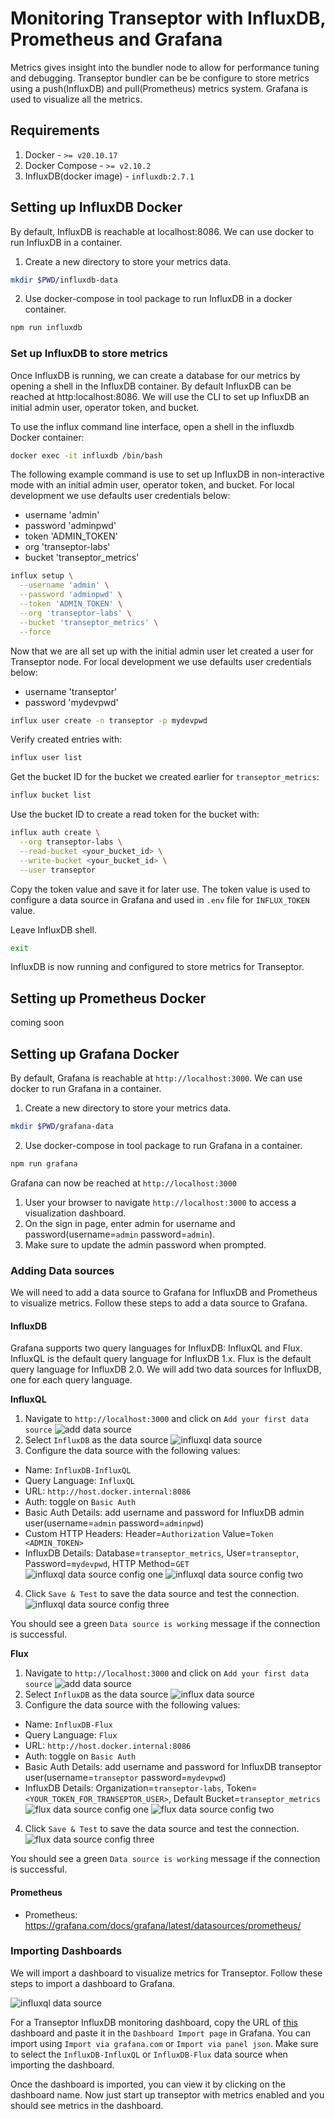 # Monitoring Transeptor with InfluxDB, Prometheus and Grafana

Metrics gives insight into the bundler node to allow for performance tuning and debugging. Transeptor bundler can be be configure to store metrics using a push(InfluxDB) and pull(Prometheus) metrics system. Grafana is used to visualize all the metrics.

## Requirements
1. Docker - `>= v20.10.17`
2. Docker Compose - `>= v2.10.2`
3. InfluxDB(docker image) - `influxdb:2.7.1`

## Setting up InfluxDB Docker

By default, InfluxDB is reachable at localhost:8086. We can use docker to run InfluxDB in a container.

1. Create a new directory to store your metrics data.
```bash
mkdir $PWD/influxdb-data
```

2. Use docker-compose in tool package to run InfluxDB in a docker container.
```bash
npm run influxdb
```

### Set up InfluxDB to store metrics
Once InfluxDB is running, we can create a database for our metrics by opening a shell in the InfluxDB container. By default InfluxDB can be reached at http:localhost:8086. We will use the CLI to set up InfluxDB an initial admin user, operator token, and bucket.

To use the influx command line interface, open a shell in the influxdb Docker container:
```bash
docker exec -it influxdb /bin/bash
```

The following example command is use to set up InfluxDB in non-interactive mode with an initial admin user, operator token, and bucket. For local development we use defaults user credentials below:

- username 'admin'
- password 'adminpwd'
- token 'ADMIN_TOKEN'
- org 'transeptor-labs'
- bucket 'transeptor_metrics'

```bash
influx setup \
  --username 'admin' \
  --password 'adminpwd' \
  --token 'ADMIN_TOKEN' \
  --org 'transeptor-labs' \
  --bucket 'transeptor_metrics' \
  --force
```

Now that we are all set up with the initial admin user let created a user for Transeptor node. For local development we use defaults user credentials below:

- username 'transeptor'
- password 'mydevpwd'

```bash
influx user create -n transeptor -p mydevpwd
```

Verify created entries with:
```bash
influx user list
```

Get the bucket ID for the bucket we created earlier for `transeptor_metrics`:
```bash
influx bucket list
```

Use the bucket ID to create a read token for the bucket with:
```bash
influx auth create \
  --org transeptor-labs \
  --read-bucket <your_bucket_id> \
  --write-bucket <your_bucket_id> \
  --user transeptor   
```

Copy the token value and save it for later use. The token value is used to configure a data source in Grafana and used in `.env` file for `INFLUX_TOKEN` value.

Leave InfluxDB shell.
```bash
exit
```

InfluxDB is now running and configured to store metrics for Transeptor.

## Setting up Prometheus Docker

coming soon
  
## Setting up Grafana Docker

By default, Grafana is reachable at `http://localhost:3000`. We can use docker to run Grafana in a container.

1. Create a new directory to store your metrics data.
```bash
mkdir $PWD/grafana-data
```

2. Use docker-compose in tool package to run Grafana in a container.
```bash
npm run grafana
```

Grafana can now be reached at `http://localhost:3000`

1. User your browser to navigate `http://localhost:3000` to access a visualization dashboard. 
2. On the sign in page, enter admin for username and password(username=`admin` password=`admin`).
3. Make sure to update the admin password when prompted.

### Adding Data sources
We will need to add a data source to Grafana for InfluxDB and Prometheus to visualize metrics. Follow these steps to add a data source to Grafana.

#### InfluxDB
Grafana supports two query languages for InfluxDB: InfluxQL and Flux. InfluxQL is the default query language for InfluxDB 1.x. Flux is the default query language for InfluxDB 2.0. We will add two data sources for InfluxDB, one for each query language.

**InfluxQL**
1. Navigate to `http://localhost:3000` and click on `Add your first data source`
![add data source](./screen-shoots/influx-db-01.jpg)
2. Select `InfluxDB` as the data source
![influxql data source](./screen-shoots/influx-db-02.jpg)
3. Configure the data source with the following values:
  - Name: `InfluxDB-InfluxQL`
  - Query Language: `InfluxQL`
  - URL: `http://host.docker.internal:8086`
  - Auth: toggle on `Basic Auth`
  - Basic Auth Details: add username and password for InfluxDB admin user(username=`admin` password=`adminpwd`)
  - Custom HTTP Headers: Header=`Authorization` Value=`Token <ADMIN_TOKEN>`
  - InfluxDB Details: Database=`transeptor_metrics`, User=`transeptor`, Password=`mydevpwd`, HTTP Method=`GET`
![influxql data source config one](./screen-shoots/influxql-db-01.jpg)
![influxql data source config two](./screen-shoots/influxql-db-02.jpg)
4. Click `Save & Test` to save the data source and test the connection.
![influxql data source config three](./screen-shoots/influxql-db-03.jpg)

You should see a green `Data source is working` message if the connection is successful.

**Flux**
1. Navigate to `http://localhost:3000` and click on `Add your first data source`
![add data source](./screen-shoots/influx-db-01.jpg)
2. Select `InfluxDB` as the data source
![influx data source](./screen-shoots/influx-db-02.jpg)
3. Configure the data source with the following values:
  - Name: `InfluxDB-Flux`
  - Query Language: `Flux`
  - URL: `http://host.docker.internal:8086`
  - Auth: toggle on `Basic Auth`
  - Basic Auth Details: add username and password for InfluxDB transeptor user(username=`transeptor` password=`mydevpwd`)
  - InfluxDB Details: Organization=`transeptor-labs`, Token=`<YOUR_TOKEN_FOR_TRANSEPTOR_USER>`, Default Bucket=`transeptor_metrics`
![flux data source config one](./screen-shoots/flux-db-01.jpg)
![flux data source config two](./screen-shoots/flux-db-02.jpg)
4. Click `Save & Test` to save the data source and test the connection.
![flux data source config three](./screen-shoots/flux-db-03.jpg)

You should see a green `Data source is working` message if the connection is successful.

#### Prometheus

- Prometheus: https://grafana.com/docs/grafana/latest/datasources/prometheus/

### Importing Dashboards
We will import a dashboard to visualize metrics for Transeptor. Follow these steps to import a dashboard to Grafana.

![influxql data source](./screen-shoots/dashboard-db-01.jpg)

For a Transeptor InfluxDB monitoring dashboard, copy the URL of [this](https://grafana.com/grafana/dashboards) dashboard and paste it in the `Dashboard Import page` in Grafana. You can import using `Import via grafana.com` or `Import via panel json`. Make sure to select the `InfluxDB-InfluxQL` or `InfluxDB-Flux` data source when importing the dashboard.

Once the dashboard is imported, you can view it by clicking on the dashboard name. Now just start up transeptor with metrics enabled and you should see metrics in the dashboard.